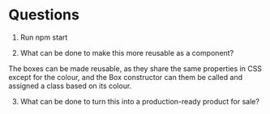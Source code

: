 
# Questions

1. Run npm start

2. What can be done to make this more reusable
    as a component?
  
  The boxes can be made reusable, as they share the same properties in CSS except for the colour, and the Box constructor can them be called and assigned a class based on its colour.

3. What can be done to turn this into a
    production-ready product for sale?